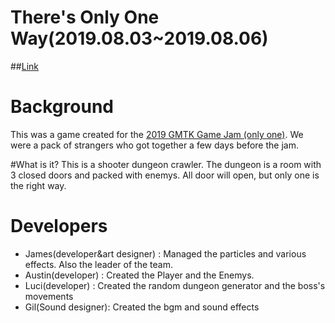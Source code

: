 # There's Only One Way(2019.08.03~2019.08.06)
##[Link](https://luci-park.itch.io/oneway)

# Background
This was a game created for the [2019 GMTK Game Jam (only one)](https://www.youtube.com/watch?v=o-WrQ77zUvA&t=3s).
We were a pack of strangers who got together a few days before the jam.

#What is it?
This is a shooter dungeon crawler. The dungeon is a room with 3 closed doors and packed with enemys. All door will open, but only one is the right way.

# Developers
  - James(developer&art designer) : Managed the particles and various effects. Also the leader of the team.
  - Austin(developer) : Created the Player and the Enemys.  
  - Luci(developer) : Created the random dungeon generator and the boss's movements
  - Gil(Sound designer): Created the bgm and sound effects
